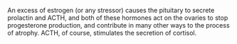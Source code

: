 An excess of estrogen (or any stressor) causes the pituitary to secrete prolactin and ACTH, and both of these hormones act on the ovaries to stop progesterone production, and contribute in many other ways to the process of atrophy. ACTH, of course, stimulates the secretion of cortisol.

